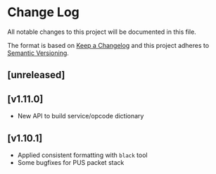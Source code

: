Change Log
=======

All notable changes to this project will be documented in this file.

The format is based on [Keep a Changelog](http://keepachangelog.com/)
and this project adheres to [Semantic Versioning](http://semver.org/).

## [unreleased]

## [v1.11.0]

- New API to build service/opcode dictionary

## [v1.10.1]

- Applied consistent formatting with `black` tool
- Some bugfixes for PUS packet stack
